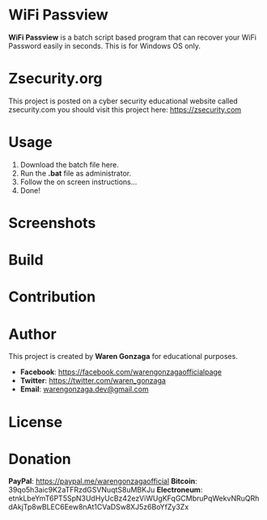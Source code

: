 
# WiFi Passview

**WiFi Passview** is a batch script based program that can recover your WiFi Password easily in seconds. This is for Windows OS only.

# Zsecurity.org
This project is posted on a cyber security educational website called zsecurity.com you should visit this project here: https://zsecurity.com

# Usage
1. Download the batch file here.
2. Run the **.bat** file as administrator.
3. Follow the on screen instructions...
4. Done!

# Screenshots

# Build

# Contribution

# Author

This project is created by **Waren Gonzaga** for educational purposes.
- **Facebook**: https://facebook.com/warengonzagaofficialpage
- **Twitter**: https://twitter.com/waren_gonzaga
- **Email**: warengonzaga.dev@gmail.com

# License



# Donation
**PayPal**: https://paypal.me/warengonzagaofficial
**Bitcoin**:<br/>39qo5h3aic9K2aTFRzdGSVNuqtS8uMBKJu
**Electroneum**:<br/>etnkLbeYmT6PT5SpN3UdHyUcBz42ezViWUgKFqGCMbruPqWekvNRuQRhdAkjTp8wBLEC6Eew8nAt1CVaDSw8XJ5z6BoYfZy3Zx